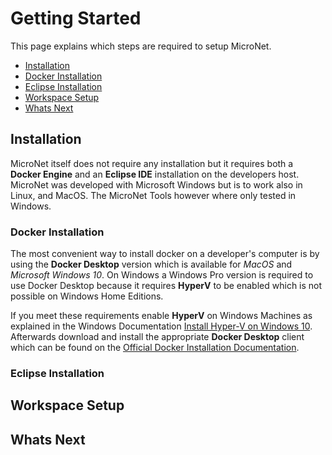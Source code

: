 # Getting Started

This page explains which steps are required to setup MicroNet.

* [Installation](#installation)
 * [Docker Installation](#docker-installation)
 * [Eclipse Installation](#eclipse-installation)
* [Workspace Setup](#workspace-setup)
* [Whats Next](#whats-next)

## Installation

MicroNet itself does not require any installation but it requires both a **Docker Engine** and an **Eclipse IDE** installation on the developers host. MicroNet was developed with Microsoft Windows but is to work also in Linux, and MacOS. The MicroNet Tools however where only tested in Windows. 

### Docker Installation

The most convenient way to install docker on a developer's computer is by using the **Docker Desktop** version which is available for *MacOS* and *Microsoft Windows 10*. On Windows a Windows Pro version is required to use Docker Desktop because it requires **HyperV** to be enabled which is not possible on Windows Home Editions.

If you meet these requirements enable **HyperV** on Windows Machines as explained in the Windows Documentation [Install Hyper-V on Windows 10](https://docs.microsoft.com/en-us/virtualization/hyper-v-on-windows/quick-start/enable-hyper-v). Afterwards download and install the appropriate **Docker Desktop** client which can be found on the [Official Docker Installation Documentation](https://docs.docker.com/engine/installation/).  

### Eclipse Installation



## Workspace Setup

## Whats Next
